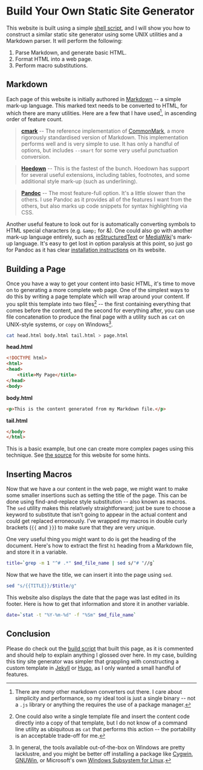 # Build Your Own Static Site Generator
This website is built using a simple [shell script](src/build.sh), and I will show you how to construct a similar static site generator using some UNIX utilities and a Markdown parser. It will perform the following:

1. Parse Markdown, and generate basic HTML.
2. Format HTML into a web page.
3. Perform macro substitutions.

## Markdown
Each page of this website is initially authored in [Markdown](https://en.wikipedia.org/wiki/Markdown) -- a simple mark-up language. This marked text needs to be converted to HTML, for which there are many utilities. Here are a few that I have used[^1], in ascending order of feature count.

> **[cmark](https://github.com/commonmark/cmark)** -- The reference implementation of [CommonMark](http://commonmark.org/), a more rigorously standardised version of Markdown. This implementation performs well and is very simple to use. It has only a handful of options, but includes `--smart` for some very useful punctuation conversion.

> **[Hoedown](https://github.com/hoedown/hoedown)** -- This is the fastest of the bunch. Hoedown has support for several useful extensions, including tables, footnotes, and some additional style mark-up (such as underlining).

> **[Pandoc](https://pandoc.org/)** -- The most feature-full option. It's a little slower than the others. I use Pandoc as it provides all of the features I want from the others, but also marks up code snippets for syntax highlighting via CSS.

Another useful feature to look out for is automatically converting symbols to HTML special characters (e.g. `&amp;` for &). One could also go with another mark-up language entirely, such as [reStructuredText](http://docutils.sourceforge.net/rst.html) or [MediaWiki](https://www.mediawiki.org/wiki/MediaWiki)'s mark-up language. It's easy to get lost in option paralysis at this point, so just go for Pandoc as it has clear [installation instructions](https://pandoc.org/installing.html) on its website.

## Building a Page
Once you have a way to get your content into basic HTML, it's time to move on to generating a more complete web page. One of the simplest ways to do this by writing a page template which will wrap around your content. If you split this template into two files[^2] -- the first containing everything that comes before the content, and the second for everything after, you can use file concatenation to produce the final page with a utility such as `cat` on UNIX-style systems, or `copy` on Windows[^3].

```sh
cat head.html body.html tail.html > page.html
```

**head.html**
```HTML
<!DOCTYPE html>
<html>
<head>
    <title>My Page</title>
</head>
<body>
```

**body.html**
```HTML
<p>This is the content generated from my Markdown file.</p>
```

**tail.html**
```HTML
</body>
</html>
```

This is a basic example, but one can create more complex pages using this technique. See [the source](https://github.com/benhenshaw/benhenshaw.github.io/tree/master/src) for this website for some hints.

## Inserting Macros
Now that we have a our content in the web page, we might want to make some smaller insertions such as setting the title of the page. This can be done using find-and-replace style substitution -- also known as macros. The `sed` utility makes this relatively straightforward; just be sure to choose a keyword to substitute that isn't going to appear in the actual content and could get replaced erroneously. I've wrapped my macros in double curly brackets (`{{` and `}}`) to make sure that they are very unique.

One very useful thing you might want to do is get the heading of the document. Here's how to extract the first `h1` heading from a Markdown file, and store it in a variable.

```sh
title=`grep -m 1 "^# .*" $md_file_name | sed s/"# "//g`
```

Now that we have the title, we can insert it into the page using `sed`.

```sh
sed "s/{{TITLE}}/$title/g"
```

This website also displays the date that the page was last edited in its footer. Here is how to get that information and store it in another variable.

```sh
date=`stat -t "%Y-%m-%d" -f "%Sm" $md_file_name`
```

## Conclusion
Please do check out the [build script](src/build.sh) that built this page, as it is commented and should help to explain anything I glossed over here. In my case, building this tiny site generator was simpler that grappling with constructing a custom template in [Jekyll](https://jekyllrb.com/) or [Hugo](https://gohugo.io/), as I only wanted a small handful of features.



[^1]: There are *many* other markdown converters out there. I care about simplicity and performance, so my ideal tool is just a single binary -- not a `.js` library or anything the requires the use of a package manager.

[^2]: One could also write a single template file and insert the content code directly into a copy of that template, but I do not know of a command line utility as ubiquitous as `cat` that performs this action -- the portability is an acceptable trade-off for me.

[^3]: In general, the tools available out-of-the-box on Windows are pretty lacklustre, and you might be better off installing a package like [Cygwin](https://www.cygwin.com/), [GNUWin](http://gnuwin32.sourceforge.net/), or Microsoft's own [Windows Subsystem for Linux](https://docs.microsoft.com/en-us/windows/wsl/about).
